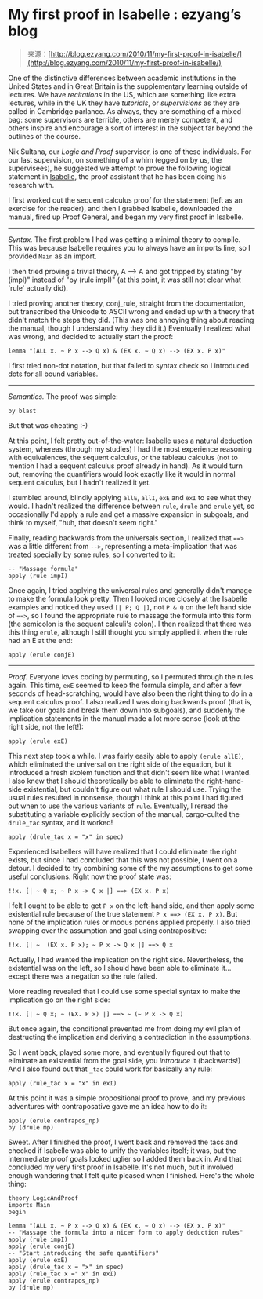 <!--yml
category: 未分类
date: 2024-07-01 18:18:03
-->

# My first proof in Isabelle : ezyang’s blog

> 来源：[http://blog.ezyang.com/2010/11/my-first-proof-in-isabelle/](http://blog.ezyang.com/2010/11/my-first-proof-in-isabelle/)

One of the distinctive differences between academic institutions in the United States and in Great Britain is the supplementary learning outside of lectures. We have *recitations* in the US, which are something like extra lectures, while in the UK they have *tutorials*, or *supervisions* as they are called in Cambridge parlance. As always, they are something of a mixed bag: some supervisors are terrible, others are merely competent, and others inspire and encourage a sort of interest in the subject far beyond the outlines of the course.

Nik Sultana, our *Logic and Proof* supervisor, is one of these individuals. For our last supervision, on something of a whim (egged on by us, the supervisees), he suggested we attempt to prove the following logical statement in [Isabelle](http://www.cl.cam.ac.uk/research/hvg/Isabelle/), the proof assistant that he has been doing his research with.

I first worked out the sequent calculus proof for the statement (left as an exercise for the reader), and then I grabbed Isabelle, downloaded the manual, fired up Proof General, and began my very first proof in Isabelle.

* * *

*Syntax.* The first problem I had was getting a minimal theory to compile. This was because Isabelle requires you to always have an imports line, so I provided `Main` as an import.

I then tried proving a trivial theory, A --> A and got tripped by stating "by (impI)" instead of "by (rule impI)" (at this point, it was still not clear what 'rule' actually did).

I tried proving another theory, conj_rule, straight from the documentation, but transcribed the Unicode to ASCII wrong and ended up with a theory that didn't match the steps they did. (This was one annoying thing about reading the manual, though I understand why they did it.) Eventually I realized what was wrong, and decided to actually start the proof:

```
lemma "(ALL x. ~ P x --> Q x) & (EX x. ~ Q x) --> (EX x. P x)"

```

I first tried non-dot notation, but that failed to syntax check so I introduced dots for all bound variables.

* * *

*Semantics.* The proof was simple:

```
by blast

```

But that was cheating :-)

At this point, I felt pretty out-of-the-water: Isabelle uses a natural deduction system, whereas (through my studies) I had the most experience reasoning with equivalences, the sequent calculus, or the tableau calculus (not to mention I had a sequent calculus proof already in hand). As it would turn out, removing the quantifiers would look exactly like it would in normal sequent calculus, but I hadn't realized it yet.

I stumbled around, blindly applying `allE`, `allI`, `exE` and `exI` to see what they would. I hadn't realized the difference between `rule`, `drule` and `erule` yet, so occasionally I'd apply a rule and get a massive expansion in subgoals, and think to myself, "huh, that doesn't seem right."

Finally, reading backwards from the universals section, I realized that `==>` was a little different from `-->`, representing a meta-implication that was treated specially by some rules, so I converted to it:

```
-- "Massage formula"
apply (rule impI)

```

Once again, I tried applying the universal rules and generally didn't manage to make the formula look pretty. Then I looked more closely at the Isabelle examples and noticed they used `[| P; Q |]`, not `P & Q` on the left hand side of `==>`, so I found the appropriate rule to massage the formula into this form (the semicolon is the sequent calculi's colon). I then realized that there was this thing `erule`, although I still thought you simply applied it when the rule had an E at the end:

```
apply (erule conjE)

```

* * *

*Proof.* Everyone loves coding by permuting, so I permuted through the rules again. This time, `exE` seemed to keep the formula simple, and after a few seconds of head-scratching, would have also been the right thing to do in a sequent calculus proof. I also realized I was doing backwards proof (that is, we take our goals and break them down into subgoals), and suddenly the implication statements in the manual made a lot more sense (look at the right side, not the left!):

```
apply (erule exE)

```

This next step took a while. I was fairly easily able to apply `(erule allE)`, which eliminated the universal on the right side of the equation, but it introduced a fresh skolem function and that didn't seem like what I wanted. I also knew that I should theoretically be able to eliminate the right-hand-side existential, but couldn't figure out what rule I should use. Trying the usual rules resulted in nonsense, though I think at this point I had figured out when to use the various variants of `rule`. Eventually, I reread the substituting a variable explicitly section of the manual, cargo-culted the `drule_tac` syntax, and it worked!

```
apply (drule_tac x = "x" in spec)

```

Experienced Isabellers will have realized that I could eliminate the right exists, but since I had concluded that this was not possible, I went on a detour. I decided to try combining some of the my assumptions to get some useful conclusions. Right now the proof state was:

```
!!x. [| ~ Q x; ~ P x -> Q x |] ==> (EX x. P x)

```

I felt I ought to be able to get `P x` on the left-hand side, and then apply some existential rule because of the true statement `P x ==> (EX x. P x)`. But none of the implication rules or modus ponens applied properly. I also tried swapping over the assumption and goal using contrapositive:

```
!!x. [| ~  (EX x. P x); ~ P x -> Q x |] ==> Q x

```

Actually, I had wanted the implication on the right side. Nevertheless, the existential was on the left, so I should have been able to eliminate it... except there was a negation so the rule failed.

More reading revealed that I could use some special syntax to make the implication go on the right side:

```
!!x. [| ~ Q x; ~ (EX. P x) |] ==> ~ (~ P x -> Q x)

```

But once again, the conditional prevented me from doing my evil plan of destructing the implication and deriving a contradiction in the assumptions.

So I went back, played some more, and eventually figured out that to eliminate an existential from the goal side, you *introduce* it (backwards!) And I also found out that `_tac` could work for basically any rule:

```
apply (rule_tac x = "x" in exI)

```

At this point it was a simple propositional proof to prove, and my previous adventures with contraposative gave me an idea how to do it:

```
apply (erule contrapos_np)
by (drule mp)

```

Sweet. After I finished the proof, I went back and removed the tacs and checked if Isabelle was able to unify the variables itself; it was, but the intermediate proof goals looked uglier so I added them back in. And that concluded my very first proof in Isabelle. It's not much, but it involved enough wandering that I felt quite pleased when I finished. Here's the whole thing:

```
theory LogicAndProof
imports Main
begin

lemma "(ALL x. ~ P x --> Q x) & (EX x. ~ Q x) --> (EX x. P x)"
-- "Massage the formula into a nicer form to apply deduction rules"
apply (rule impI)
apply (erule conjE)
-- "Start introducing the safe quantifiers"
apply (erule exE)
apply (drule_tac x = "x" in spec)
apply (rule_tac x =" x" in exI)
apply (erule contrapos_np)
by (drule mp)

```